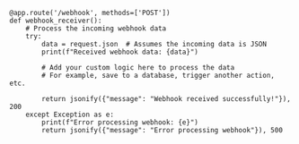     @app.route('/webhook', methods=['POST'])
    def webhook_receiver():
        # Process the incoming webhook data
        try:
            data = request.json  # Assumes the incoming data is JSON
            print(f"Received webhook data: {data}")

            # Add your custom logic here to process the data
            # For example, save to a database, trigger another action, etc.

            return jsonify({"message": "Webhook received successfully!"}), 200
        except Exception as e:
            print(f"Error processing webhook: {e}")
            return jsonify({"message": "Error processing webhook"}), 500
